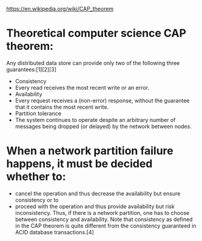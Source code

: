 https://en.wikipedia.org/wiki/CAP_theorem

# Theoretical computer science CAP theorem: 
Any distributed data store can provide only two of the following three guarantees:[1][2][3]

* Consistency
 * Every read receives the most recent write or an error.
* Availability
 * Every request receives a (non-error) response, without the guarantee that it contains the most recent write.
* Partition tolerance
 * The system continues to operate despite an arbitrary number of messages being dropped (or delayed) by the network between nodes.

# When a network partition failure happens, it must be decided whether to:
* cancel the operation and thus decrease the availability but ensure consistency or to
* proceed with the operation and thus provide availability but risk inconsistency.
Thus, if there is a network partition, one has to choose between consistency and availability. 
Note that consistency as defined in the CAP theorem is quite different from the consistency guaranteed in ACID database transactions.[4]

